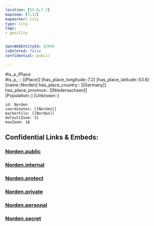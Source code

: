 ```yaml
---
location: [53.6,7.2] 
mapzoom: [7,12] 
mapmarker: city 
type: City
tags:
- geo/City


SpocWebEntityId: 32944
isDeleted: false
confidential: public

---
```

#is_a_/Place  
#is_a_ :: [[Place]] 
[has_place_longitude::7.2] 
[has_place_latitude::53.6] 
[name::Norden] 
has_place_country:: [[Germany]]  
has_place_province:: [[Niedersachsen]]  
[Population::] 
[Unknown::] 


```leaflet
id: Norden
coordinates: [[Norden]] 
markerFile: [[Norden]] 
defaultZoom: 11 
maxZoom: 18
```


## Confidential Links & Embeds: 

### [Norden.public](/_public/\Earth\Continent\Europe\Europe~Central\Germany\Germany~West\Niedersachsen\counties~Niedersachsen\Aurich\cities~AurichNorden.public.md) 

### [Norden.internal](/_internal/\Earth\Continent\Europe\Europe~Central\Germany\Germany~West\Niedersachsen\counties~Niedersachsen\Aurich\cities~AurichNorden.internal.md) 

### [Norden.protect](/_protect/\Earth\Continent\Europe\Europe~Central\Germany\Germany~West\Niedersachsen\counties~Niedersachsen\Aurich\cities~AurichNorden.protect.md) 

### [Norden.private](/_private/\Earth\Continent\Europe\Europe~Central\Germany\Germany~West\Niedersachsen\counties~Niedersachsen\Aurich\cities~AurichNorden.private.md) 

### [Norden.personal](/_personal/\Earth\Continent\Europe\Europe~Central\Germany\Germany~West\Niedersachsen\counties~Niedersachsen\Aurich\cities~AurichNorden.personal.md) 

### [Norden.secret](/_secret/\Earth\Continent\Europe\Europe~Central\Germany\Germany~West\Niedersachsen\counties~Niedersachsen\Aurich\cities~AurichNorden.secret.md)

